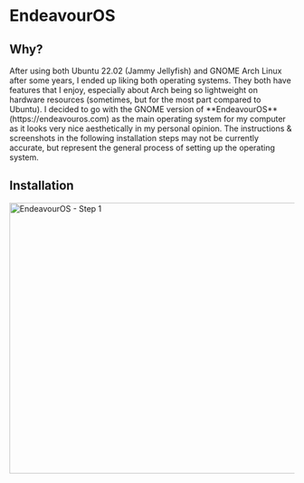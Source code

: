 # EndeavourOS

## Why?
<p>
After using both Ubuntu 22.02 (Jammy Jellyfish) and GNOME Arch Linux after some years, I ended up liking both operating systems. They both have features that I enjoy, especially about Arch being so lightweight on hardware resources (sometimes, but for the most part compared to Ubuntu). I decided to go with the GNOME version of **EndeavourOS** (https://endeavouros.com) as the main operating system for my computer as it looks very nice aesthetically in my personal opinion. The instructions & screenshots in the following installation steps may not be currently accurate, but represent the general process of setting up the operating system.
</p>

## Installation
<p>

</p>
<img width="667" height="479" alt="EndeavourOS - Step 1" src="https://github.com/user-attachments/assets/13b86729-8768-422b-9837-ada67c975273" />
